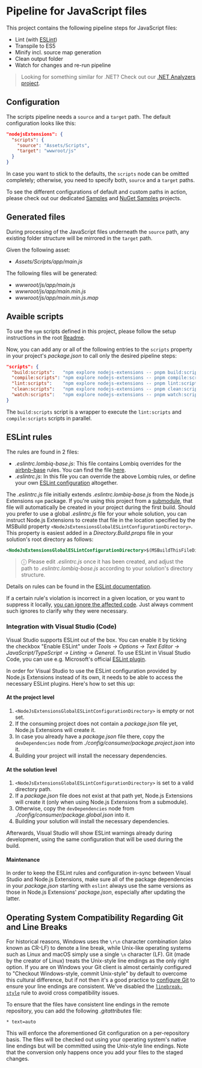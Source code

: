 # Pipeline for JavaScript files

This project contains the following pipeline steps for JavaScript files:

- Lint (with [ESLint](https://eslint.org/))
- Transpile to ES5
- Minify incl. source map generation
- Clean output folder
- Watch for changes and re-run pipeline

> Looking for something similar for .NET? Check out our [.NET Analyzers project](https://github.com/Lombiq/.NET-Analyzers).

## Configuration

The scripts pipeline needs a `source` and a `target` path. The default configuration looks like this:

```json
"nodejsExtensions": {
  "scripts": {
    "source": "Assets/Scripts",
    "target": "wwwroot/js"
  }
}
```

In case you want to stick to the defaults, the `scripts` node can be omitted completely; otherwise, you need to specify both, `source` and a `target` paths.

To see the different configurations of default and custom paths in action, please check out our dedicated [Samples](../../Lombiq.NodeJs.Extensions.Samples/Readme.md) and [NuGet Samples](../../Lombiq.NodeJs.Extensions.Samples.NuGet/Readme.md) projects.

## Generated files

During processing of the JavaScript files underneath the `source` path, any existing folder structure will be mirrored in the `target` path.

Given the following asset:

- _Assets/Scripts/app/main.js_

The following files will be generated:

- _wwwroot/js/app/main.js_
- _wwwroot/js/app/main.min.js_
- _wwwroot/js/app/main.min.js.map_

## Avaible scripts

To use the `npm` scripts defined in this project, please follow the setup instructions in the root [Readme](../../Readme.md#how-to-trigger-pipelines-on-demand).

Now, you can add any or all of the following entries to the `scripts` property in your project's _package.json_ to call only the desired pipeline steps:

```json
"scripts": {
  "build:scripts":   "npm explore nodejs-extensions -- pnpm build:scripts",
  "compile:scripts": "npm explore nodejs-extensions -- pnpm compile:scripts",
  "lint:scripts":    "npm explore nodejs-extensions -- pnpm lint:scripts",
  "clean:scripts":   "npm explore nodejs-extensions -- pnpm clean:scripts",
  "watch:scripts":   "npm explore nodejs-extensions -- pnpm watch:scripts",
}
```

The `build:scripts` script is a wrapper to execute the `lint:scripts` and `compile:scripts` scripts in parallel.

## ESLint rules

The rules are found in 2 files:

- _.eslintrc.lombiq-base.js_: This file contains Lombiq overrides for the [airbnb-base](https://www.npmjs.com/package/eslint-config-airbnb-base) rules. You can find the file [here](../config/.eslintrc.lombiq-base.js).
- _.eslintrc.js_: In this file you can override the above Lombiq rules, or define your own [ESLint configuration](https://eslint.org/docs/latest/user-guide/configuring/configuration-files) altogether.

The _.eslintrc.js_ file initially extends _.eslintrc.lombiq-base.js_ from the Node.js Extensions `npm` package. If you're using this project from a [submodule](../../Readme.md#as-a-git-submodule), that file will automatically be created in your project during the first build. Should you prefer to use a global _.eslintrc.js_ file for your whole solution, you can instruct Node.js Extensions to create that file in the location specified by the MSBuild property `<NodeJsExtensionsGlobalESLintConfigurationDirectory>`. This property is easiest added in a _Directory.Build.props_ file in your solution's root directory as follows:

```xml
<NodeJsExtensionsGlobalESLintConfigurationDirectory>$(MSBuildThisFileDirectory)</NodeJsExtensionsGlobalESLintConfigurationDirectory>
```

> ⓘ Please edit _.eslintrc.js_ once it has been created, and adjust the path to _.eslintrc.lombiq-base.js_ according to your solution's directory structure.

Details on rules can be found in the [ESLint documentation](https://eslint.org/docs/latest/rules/).

If a certain rule's violation is incorrect in a given location, or you want to suppress it locally, [you can ignore the affected code](https://eslint.org/docs/latest/user-guide/configuring/rules). Just always comment such ignores to clarify why they were necessary.

### Integration with Visual Studio (Code)

Visual Studio supports ESLint out of the box. You can enable it by ticking the checkbox "Enable ESLint" under _Tools → Options → Text Editor → JavaScript/TypeScript → Linting → General_. To use ESLint in Visual Studio Code, you can use e.g. Microsoft's official [ESLint plugin](https://marketplace.visualstudio.com/items?itemName=dbaeumer.vscode-eslint).

In order for Visual Studio to use the ESLint configuration provided by Node.js Extensions instead of its own, it needs to be able to access the necessary ESLint plugins. Here's how to set this up:

#### At the project level

1. `<NodeJsExtensionsGlobalESLintConfigurationDirectory>` is empty or not set.
2. If the consuming project does not contain a _package.json_ file yet, Node.js Extensions will create it.
3. In case you already have a _package.json_ file there, copy the `devDependencies` node from _./config/consumer/package.project.json_ into it.
4. Building your project will install the necessary dependencies.

#### At the solution level

1. `<NodeJsExtensionsGlobalESLintConfigurationDirectory>` is set to a valid directory path.
2. If a _package.json_ file does not exist at that path yet, Node.js Extensions will create it (only when using Node.js Extensions from a submodule).
3. Otherwise, copy the `devDependencies` node from _./config/consumer/package.global.json_ into it.
4. Building your solution will install the necessary dependencies.

Afterwards, Visual Studio will show ESLint warnings already during development, using the same configuration that will be used during the build.

#### Maintenance

In order to keep the ESLint rules and configuration in-sync between Visual Studio and Node.js Extensions, make sure all of the package dependencies in your _package.json_ starting with `eslint` always use the same versions as those in Node.js Extensions' _package.json_, especially after updating the latter.

## Operating System Compatibility Regarding Git and Line Breaks

For historical reasons, Windows uses the `\r\n` character combination (also known as CR-LF) to denote a line break, while Unix-like operating systems such as Linux and macOS simply use a single `\n` character (LF). Git (made by the creator of Linux) treats the Unix-style line endings as the only right option. If you are on Windows your Git client is almost certainly configured to "Checkout Windows-style, commit Unix-style" by default to overcome this cultural difference, but if not then it's a good practice to [configure Git](https://git-scm.com/book/en/v2/Customizing-Git-Git-Configuration#_formatting_and_whitespace) to ensure your line endings are consistent. We've disabled the [`linebreak-style`](https://eslint.org/docs/latest/rules/linebreak-style) rule to avoid cross compatibility issues.

To ensure that the files have consistent line endings in the remote repository, you can add the following _.gitattributes_ file:

```gitattributes
* text=auto
```

This will enforce the aforementioned Git configuration on a per-repository basis. The files will be checked out using your operating system's native line endings but will be committed using the Unix-style line endings. Note that the conversion only happens once you add your files to the staged changes.
